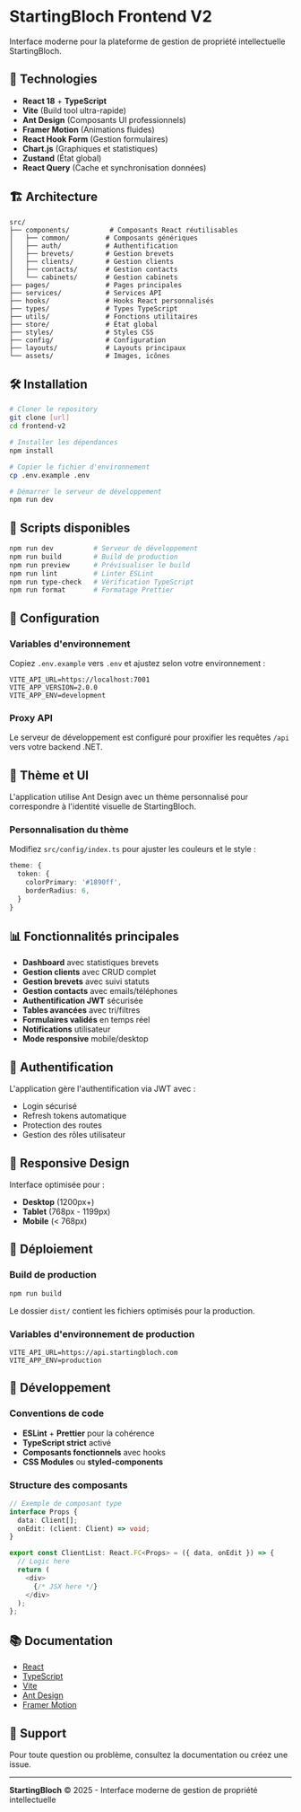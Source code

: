 # StartingBloch Frontend V2

Interface moderne pour la plateforme de gestion de propriété intellectuelle StartingBloch.

## 🚀 Technologies

- **React 18** + **TypeScript**
- **Vite** (Build tool ultra-rapide)
- **Ant Design** (Composants UI professionnels)
- **Framer Motion** (Animations fluides)
- **React Hook Form** (Gestion formulaires)
- **Chart.js** (Graphiques et statistiques)
- **Zustand** (État global)
- **React Query** (Cache et synchronisation données)

## 🏗️ Architecture

```
src/
├── components/          # Composants React réutilisables
│   ├── common/         # Composants génériques
│   ├── auth/           # Authentification
│   ├── brevets/        # Gestion brevets
│   ├── clients/        # Gestion clients
│   ├── contacts/       # Gestion contacts
│   └── cabinets/       # Gestion cabinets
├── pages/              # Pages principales
├── services/           # Services API
├── hooks/              # Hooks React personnalisés
├── types/              # Types TypeScript
├── utils/              # Fonctions utilitaires
├── store/              # État global
├── styles/             # Styles CSS
├── config/             # Configuration
├── layouts/            # Layouts principaux
└── assets/             # Images, icônes
```

## 🛠️ Installation

```bash
# Cloner le repository
git clone [url]
cd frontend-v2

# Installer les dépendances
npm install

# Copier le fichier d'environnement
cp .env.example .env

# Démarrer le serveur de développement
npm run dev
```

## 📜 Scripts disponibles

```bash
npm run dev          # Serveur de développement
npm run build        # Build de production
npm run preview      # Prévisualiser le build
npm run lint         # Linter ESLint
npm run type-check   # Vérification TypeScript
npm run format       # Formatage Prettier
```

## 🔧 Configuration

### Variables d'environnement

Copiez `.env.example` vers `.env` et ajustez selon votre environnement :

```env
VITE_API_URL=https://localhost:7001
VITE_APP_VERSION=2.0.0
VITE_APP_ENV=development
```

### Proxy API

Le serveur de développement est configuré pour proxifier les requêtes `/api` vers votre backend .NET.

## 🎨 Thème et UI

L'application utilise Ant Design avec un thème personnalisé pour correspondre à l'identité visuelle de StartingBloch.

### Personnalisation du thème

Modifiez `src/config/index.ts` pour ajuster les couleurs et le style :

```typescript
theme: {
  token: {
    colorPrimary: '#1890ff',
    borderRadius: 6,
  }
}
```

## 📊 Fonctionnalités principales

- **Dashboard** avec statistiques brevets
- **Gestion clients** avec CRUD complet
- **Gestion brevets** avec suivi statuts
- **Gestion contacts** avec emails/téléphones
- **Authentification JWT** sécurisée
- **Tables avancées** avec tri/filtres
- **Formulaires validés** en temps réel
- **Notifications** utilisateur
- **Mode responsive** mobile/desktop

## 🔐 Authentification

L'application gère l'authentification via JWT avec :
- Login sécurisé
- Refresh tokens automatique
- Protection des routes
- Gestion des rôles utilisateur

## 📱 Responsive Design

Interface optimisée pour :
- **Desktop** (1200px+)
- **Tablet** (768px - 1199px)
- **Mobile** (< 768px)

## 🚀 Déploiement

### Build de production

```bash
npm run build
```

Le dossier `dist/` contient les fichiers optimisés pour la production.

### Variables d'environnement de production

```env
VITE_API_URL=https://api.startingbloch.com
VITE_APP_ENV=production
```

## 🤝 Développement

### Conventions de code

- **ESLint** + **Prettier** pour la cohérence
- **TypeScript strict** activé
- **Composants fonctionnels** avec hooks
- **CSS Modules** ou **styled-components**

### Structure des composants

```typescript
// Exemple de composant type
interface Props {
  data: Client[];
  onEdit: (client: Client) => void;
}

export const ClientList: React.FC<Props> = ({ data, onEdit }) => {
  // Logic here
  return (
    <div>
      {/* JSX here */}
    </div>
  );
};
```

## 📚 Documentation

- [React](https://react.dev/)
- [TypeScript](https://www.typescriptlang.org/)
- [Vite](https://vitejs.dev/)
- [Ant Design](https://ant.design/)
- [Framer Motion](https://www.framer.com/motion/)

## 🐛 Support

Pour toute question ou problème, consultez la documentation ou créez une issue.

---

**StartingBloch** © 2025 - Interface moderne de gestion de propriété intellectuelle
